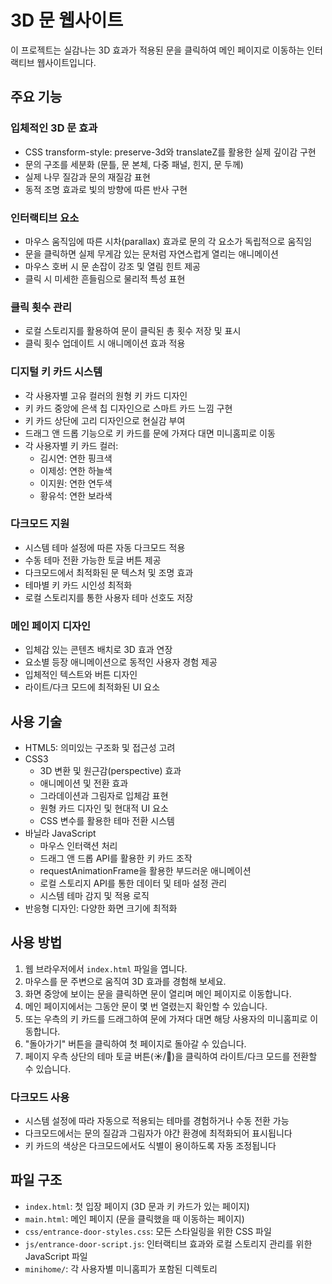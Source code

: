 # 3D 문 웹사이트

이 프로젝트는 실감나는 3D 효과가 적용된 문을 클릭하여 메인 페이지로 이동하는 인터랙티브 웹사이트입니다.

## 주요 기능

### 입체적인 3D 문 효과
- CSS transform-style: preserve-3d와 translateZ를 활용한 실제 깊이감 구현
- 문의 구조를 세분화 (문틀, 문 본체, 다중 패널, 힌지, 문 두께)
- 실제 나무 질감과 문의 재질감 표현
- 동적 조명 효과로 빛의 방향에 따른 반사 구현

### 인터랙티브 요소
- 마우스 움직임에 따른 시차(parallax) 효과로 문의 각 요소가 독립적으로 움직임
- 문을 클릭하면 실제 무게감 있는 문처럼 자연스럽게 열리는 애니메이션
- 마우스 호버 시 문 손잡이 강조 및 열림 힌트 제공
- 클릭 시 미세한 흔들림으로 물리적 특성 표현

### 클릭 횟수 관리
- 로컬 스토리지를 활용하여 문이 클릭된 총 횟수 저장 및 표시
- 클릭 횟수 업데이트 시 애니메이션 효과 적용

### 디지털 키 카드 시스템
- 각 사용자별 고유 컬러의 원형 키 카드 디자인
- 키 카드 중앙에 은색 칩 디자인으로 스마트 카드 느낌 구현
- 키 카드 상단에 고리 디자인으로 현실감 부여
- 드래그 앤 드롭 기능으로 키 카드를 문에 가져다 대면 미니홈피로 이동
- 각 사용자별 키 카드 컬러:
  - 김시연: 연한 핑크색
  - 이제성: 연한 하늘색
  - 이지원: 연한 연두색
  - 황유석: 연한 보라색

### 다크모드 지원
- 시스템 테마 설정에 따른 자동 다크모드 적용
- 수동 테마 전환 가능한 토글 버튼 제공
- 다크모드에서 최적화된 문 텍스처 및 조명 효과
- 테마별 키 카드 시인성 최적화
- 로컬 스토리지를 통한 사용자 테마 선호도 저장

### 메인 페이지 디자인
- 입체감 있는 콘텐츠 배치로 3D 효과 연장
- 요소별 등장 애니메이션으로 동적인 사용자 경험 제공
- 입체적인 텍스트와 버튼 디자인
- 라이트/다크 모드에 최적화된 UI 요소

## 사용 기술

- HTML5: 의미있는 구조화 및 접근성 고려
- CSS3
  - 3D 변환 및 원근감(perspective) 효과
  - 애니메이션 및 전환 효과
  - 그라데이션과 그림자로 입체감 표현
  - 원형 카드 디자인 및 현대적 UI 요소
  - CSS 변수를 활용한 테마 전환 시스템
- 바닐라 JavaScript
  - 마우스 인터랙션 처리
  - 드래그 앤 드롭 API를 활용한 키 카드 조작
  - requestAnimationFrame을 활용한 부드러운 애니메이션
  - 로컬 스토리지 API를 통한 데이터 및 테마 설정 관리
  - 시스템 테마 감지 및 적용 로직
- 반응형 디자인: 다양한 화면 크기에 최적화

## 사용 방법

1. 웹 브라우저에서 `index.html` 파일을 엽니다.
2. 마우스를 문 주변으로 움직여 3D 효과를 경험해 보세요.
3. 화면 중앙에 보이는 문을 클릭하면 문이 열리며 메인 페이지로 이동합니다.
4. 메인 페이지에서는 그동안 문이 몇 번 열렸는지 확인할 수 있습니다.
5. 또는 우측의 키 카드를 드래그하여 문에 가져다 대면 해당 사용자의 미니홈피로 이동합니다.
6. "돌아가기" 버튼을 클릭하여 첫 페이지로 돌아갈 수 있습니다.
7. 페이지 우측 상단의 테마 토글 버튼(☀️/🌙)을 클릭하여 라이트/다크 모드를 전환할 수 있습니다.

### 다크모드 사용
- 시스템 설정에 따라 자동으로 적용되는 테마를 경험하거나 수동 전환 가능
- 다크모드에서는 문의 질감과 그림자가 야간 환경에 최적화되어 표시됩니다
- 키 카드의 색상은 다크모드에서도 식별이 용이하도록 자동 조정됩니다

## 파일 구조

- `index.html`: 첫 입장 페이지 (3D 문과 키 카드가 있는 페이지)
- `main.html`: 메인 페이지 (문을 클릭했을 때 이동하는 페이지)
- `css/entrance-door-styles.css`: 모든 스타일링을 위한 CSS 파일
- `js/entrance-door-script.js`: 인터랙티브 효과와 로컬 스토리지 관리를 위한 JavaScript 파일
- `minihome/`: 각 사용자별 미니홈피가 포함된 디렉토리 